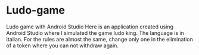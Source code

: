 # Ludo-game
Ludo game with Android Studio
Here is an application created using Android Studio where I simulated the game ludo king.
The language is in Italian.
For the rules are almost the same, change only one in the elimination of a token where you can not withdraw again.  
